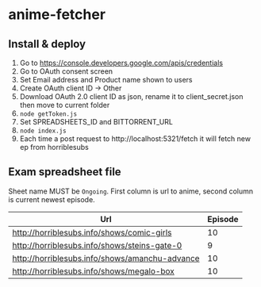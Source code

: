 # anime-fetcher

## Install & deploy

1. Go to https://console.developers.google.com/apis/credentials
2. Go to OAuth consent screen
3. Set Email address and Product name shown to users
4. Create OAuth client ID -> Other
5. Download OAuth 2.0 client ID as json, rename it to client_secret.json then move to current folder
6. `node getToken.js`
7. Set SPREADSHEETS_ID and BITTORRENT_URL
8. `node index.js`
9. Each time a post request to http://localhost:5321/fetch it will fetch new ep from horriblesubs

## Exam spreadsheet file
Sheet name MUST be `Ongoing`. First column is url to anime, second column is current newest episode.

| Url | Episode |
| --  | -- |
| http://horriblesubs.info/shows/comic-girls	| 10 |
| http://horriblesubs.info/shows/steins-gate-0	| 9 |
| http://horriblesubs.info/shows/amanchu-advance	| 10 |
| http://horriblesubs.info/shows/megalo-box	| 10 |
